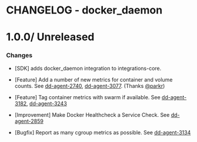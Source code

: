 # CHANGELOG - docker_daemon

1.0.0/ Unreleased
==================

### Changes

* [SDK] adds docker_daemon integration to integrations-core.

* [Feature] Add a number of new metrics for container and volume counts. See [dd-agent-2740](https://github.com/DataDog/dd-agent/issues/2740), [dd-agent-3077](https://github.com/DataDog/dd-agent/issues/3077). (Thanks [@parkr][])
* [Feature] Tag container metrics with swarm if available. See [dd-agent-3182](https://github.com/DataDog/dd-agent/issues/3182), [dd-agent-3243](https://github.com/DataDog/dd-agent/issues/3243)

* [Improvement] Make Docker Healthcheck a Service Check. See [dd-agent-2859](https://github.com/DataDog/dd-agent/issues/2859)

* [Bugfix] Report as many cgroup metrics as possible. See [dd-agent-3134](https://github.com/DataDog/dd-agent/issues/3134)


[@parkr]: https://github.com/parkr
